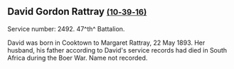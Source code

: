 ## David Gordon Rattray <small>[(10‑39‑16)](https://brisbane.discovereverafter.com/profile/31840725 "Go to Memorial Information" )</small>

Service number: 2492. 47^th^ Battalion.

David was born in Cooktown to Margaret Rattray, 22 May 1893. Her husband, his father according to David's service records had died in South Africa during the Boer War. Name not recorded.
